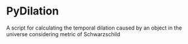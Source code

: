 # PyDilation
A script for calculating the temporal dilation caused by an object in the universe considering metric of Schwarzschild 
